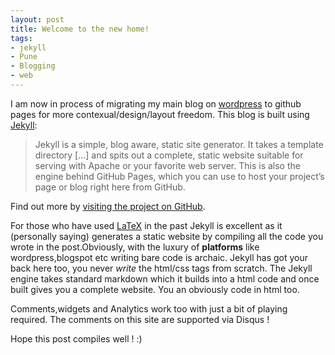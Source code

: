 ```yaml
---
layout: post
title: Welcome to the new home!
tags:
- jekyll
- Pune
- Blogging
- web
---
```

I am now in process of migrating my main blog on [wordpress](http://indiantinker.wordpress.com) to github pages for more contexual/design/layout freedom. This blog is built using [Jekyll](http://jekyllrb.com):<!--more-->

  > Jekyll is a simple, blog aware, static site generator. It takes a template directory [...] and spits out a complete, static website suitable for serving with Apache or your favorite web server. This is also the engine behind GitHub Pages, which you can use to host your project’s page or blog right here from GitHub.

Find out more by [visiting the project on GitHub](https://github.com/mojombo/jekyll).

For those who have used [LaTeX](http://www.latex-project.org/) in the past Jekyll is excellent as it (personally saying) generates a static website by compiling all the code you wrote in the post.Obviously, with the luxury of **platforms** like wordpress,blogspot etc writing bare code is archaic. Jekyll has got your back here too, you never *write* the html/css tags from scratch. The Jekyll engine takes standard markdown which it builds into a html code and once built gives you a complete website. You an obviously code in html too.

Comments,widgets and Analytics work too with just a bit of playing required.
The comments on this site are supported via Disqus !

Hope this post compiles well ! :)

